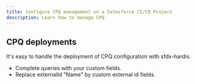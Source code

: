 ```yaml
---
title: Configure CPQ management on a Salesforce CI/CD Project
description: Learn how to manage CPQ
---
```

<!-- markdownlint-disable MD013 -->

## CPQ deployments

It's easy to handle the deployment of CPQ configuration with sfdx-hardis.

- Complete queries with your custom fields.
- Replace externalId "Name" by custom external id fields. 
